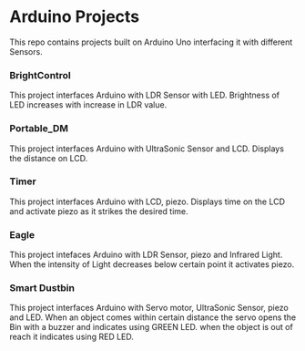 <h1>Arduino Projects</h1>

This repo contains projects built on Arduino Uno interfacing it with different Sensors.

<h3>BrightControl</h3>

This project interfaces Arduino with LDR Sensor with LED.
Brightness of LED increases with increase in LDR value.


<h3>Portable_DM</h3>

This project interfaces Arduino with UltraSonic Sensor and LCD.
Displays the distance on LCD.


<h3>Timer</h3>

This project interfaces Arduino with LCD, piezo.
Displays time on the LCD and activate piezo as it strikes the desired time.


<h3>Eagle</h3>

This project intefaces Arduino with LDR Sensor, piezo and Infrared Light.
When the intensity of Light decreases below certain point it activates piezo.


<h3>Smart Dustbin</h3>

This project interfaces Arduino with Servo motor, UltraSonic Sensor, piezo and LED.
When an object comes within certain distance the servo opens the Bin with a buzzer and indicates using GREEN LED.
when the object is out of reach it indicates using RED LED.
